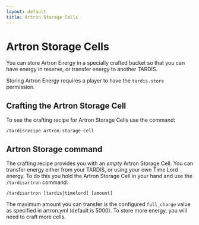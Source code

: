 ```yaml
---
layout: default
title: Artron Storage Cells
---
```


# Artron Storage Cells

You can store Artron Energy in a specially crafted bucket so that you can have
energy in reserve, or transfer energy to another TARDIS.

Storing Artron Energy requires a player to have the `tardis.store` permission.

## Crafting the Artron Storage Cell

To see the crafting recipe for Artron Storage Cells use the command:

```
/tardisrecipe artron-storage-cell
```

## Artron Storage command

The crafting recipe provides you with an _empty_ Artron Storage Cell. You can
transfer energy either from your TARDIS, or using your own Time Lord energy. To
do this you hold the Artron Storage Cell in your hand and use the `/tardisartron` command:

```
/tardisartron [tardis|timelord] [amount]
```

The maximum amount you can transfer is the configured `full_charge` value as
specified in artron.yml (default is 5000). To store more energy, you will need
to craft more cells.

